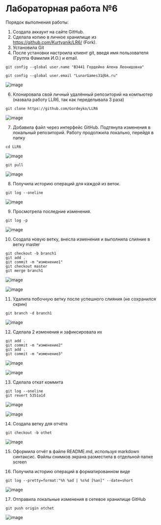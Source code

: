 # Лабораторная работа №6
 

Порядок выполнения работы:
1. Создала аккаунт на сайте GitHub.
2. Сделала копию в личное хранилище из https://github.com/Kurtyanik/LR6/ (Fork).
3. Установила Git 
4. После установки настроила клиент git, введя имя пользователя (Группа
Фамилия И.О.) и email.

```
git config --global user.name "В3441 Гордейко Алена Леонидовна"

git config --global user.email "LunarGames31@bk.ru"
```

![image](https://github.com/user-attachments/assets/81f61744-2f55-4b73-983f-a492601320d4)


6. Клонировала свой личный удалённый репозиторий на компьютер (назвала работу LLR6, так как переделывала 3 раза)
   
```
git clone https://github.com/Gordeyko/LLR6

```

![image](https://github.com/user-attachments/assets/3fe38a49-d9b4-457d-b39d-98c09ece39a4)


7. Добавила файл через интерфейс GitHub. Подтянула изменения в
локальный репозиторий. Работу продолжила локально, перейдя в папку
   
```
cd LLR6
```

![image](https://github.com/user-attachments/assets/da438b65-9488-41b8-a96e-5243a67e706a)


```
git pull

```

![image](https://github.com/user-attachments/assets/8b5e1bcc-f187-4eef-a351-8c457f9e8fbd)



8. Получила историю операций для каждой из веток.
    
```
git log --oneline
```

![image](https://github.com/user-attachments/assets/2056a539-70a5-48db-b297-ac16f60713f7)


9. Просмотрела последние изменения.
    
```
git log -p 
```

![image](https://github.com/user-attachments/assets/e5d60de1-03ca-45d1-8d8c-a8d0221d3c69)


10. Cоздала новую ветку, внесла изменения и выполнила слияние в ветку master
    
```
git checkout -b branch1
git add .
git commit -m "изменение1"
git checkout master
git merge branch1
```

![image](https://github.com/user-attachments/assets/c8b9c795-42f2-410e-af2a-89ae665e4cf8)

![image](https://github.com/user-attachments/assets/d583fb5f-7690-4ce1-b41a-0b1b28b17910)


11. Удалила побочную ветку после успешного слияния (не сохранился скрин)
    
```
git branch -d branch1
```

![image](https://github.com/user-attachments/assets/bf8c8c1a-7404-46bd-8f40-607ec09c04bb)


12. Сделала 2 изменения и зафиксировала их
    
```
git add .
git commit -m "изменение2"
git add .
git commit -m "изменение3"
```
![image](https://github.com/user-attachments/assets/76e6ff70-c0af-4ea2-8196-e06de83b3315)


![image](https://github.com/user-attachments/assets/ac9978f2-98ee-4231-8eb2-954c3472d3e2)


13. Сделала откат коммита
    
```
git log --oneline
git revert 5351a1d
```

![image](https://github.com/user-attachments/assets/462c0927-e39a-4a8d-baec-8f4bbe57a499)

![image](https://github.com/user-attachments/assets/d88022f9-c438-41bc-a425-a3858661daf7)



14. Создала ветку для отчёта
```
git checkout -b othet
```

![image](https://github.com/user-attachments/assets/97658f9e-7925-4520-96f0-d903e90f0e13)


15. Оформила отчёт в файле README.md, используя markdown синтаксис. Файлы снимков экрана разместила в отдельной папке screen

16. Получила историю операций в форматированном виде
    
```
git log --pretty=format:"%h %ad | %s%d [%an]" --date=short
```

![image](https://github.com/user-attachments/assets/05583214-7d47-4468-a6ec-d68ed15e9da8)


17. Отправила локальные изменения в сетевое хранилище GitHub
    
```
git push origin otchet
```

![image](https://github.com/user-attachments/assets/a058162c-8714-43f9-ade1-d98dbb8e958e)

